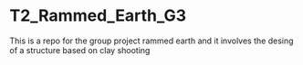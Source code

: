 # T2_Rammed_Earth_G3
This is a repo for the group project rammed earth and it involves the desing of a structure based on clay shooting 
